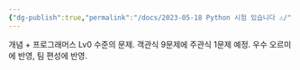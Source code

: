 ```yaml
---
{"dg-publish":true,"permalink":"/docs/2023-05-18 Python 시험 있습니다 ⚠️/","title":"2023-05-18 Python 시험 있습니다 ⚠️"}
---
```


개념 + 프로그래머스 Lv0 수준의 문제. 객관식 9문제에 주관식 1문제 예정. 우수 오르미에 반영, 팀 편성에 반영.
